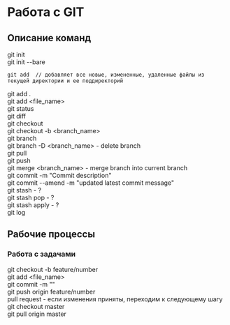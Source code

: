 # Работа с GIT

## Описание команд
git init  
git init --bare  
```
git add  // добавляет все новые, измененные, удаленные файлы из текущей директории и ее поддиректорий
```
git add .  
git add <file_name>  
git status  
git diff  
git checkout  
git checkout -b <branch_name>  
git branch  
git branch -D <branch_name> - delete branch  
git pull  
git push  
git merge <branch_name> - merge branch into current branch  
git commit -m "Commit description"  
git commit --amend -m "updated latest commit message"  
git stash - ?  
git stash pop - ?  
git stash apply - ?  
git log  

## Рабочие процессы

### Работа с задачами
git checkout -b feature/number  
git add <file_name>  
git commit -m ""  
git push origin feature/number  
pull request - если изменения приняты, переходим к следующему шагу  
git checkout master  
git pull origin master  
